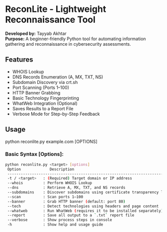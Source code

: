 #  ReconLite - Lightweight Reconnaissance Tool

**Developed by:** Tayyab Akhtar  
**Purpose:** A beginner-friendly Python tool for automating information gathering and reconnaissance in cybersecurity assessments.

##  Features

- WHOIS Lookup
- DNS Records Enumeration (A, MX, TXT, NS)
- Subdomain Discovery via crt.sh
- Port Scanning (Ports 1–100)
- HTTP Banner Grabbing
- Basic Technology Fingerprinting
- WhatWeb Integration (Optional)
- Saves Results to a Report File
- Verbose Mode for Step-by-Step Feedback

##  Usage
python reconlite.py example.com [OPTIONS]

### Basic Syntax [Options]:
```bash
python reconlite.py <target> [options]
 Option             Description                                             
 ------------------------------------------------------------------------ 
 -t / <target>   : (Required) Target domain or IP address              
 --whois         : Perform WHOIS Lookup                                    
 --dns           : Retrieve A, MX, TXT, and NS records                     
 --subdomains    : Discover subdomains using certificate transparency logs 
 --scan          : Scan ports 1–100                                        
 --banner        : Grab HTTP banner (default: port 80)                     
 --tech          : Detect technologies using headers and page content      
 --whatweb       : Run WhatWeb (requires it to be installed separately)    
 --report        : Save all output to a `.txt` report file                
 --verbose       : Show process steps in console
 -h              : Show help and usage guide                               

